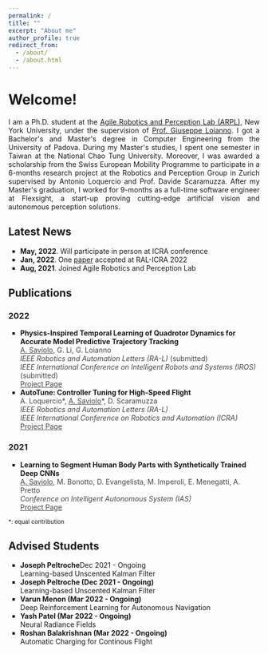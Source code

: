 ```yaml
---
permalink: /
title: ""
excerpt: "About me"
author_profile: true
redirect_from: 
  - /about/
  - /about.html
---
```


<head>
<style>
p.aboutme {
  text-align: justify;
}
div.title {
  text-align: left;
  font-weight: bold;
}
div.description {
  text-align: left;
  opacity: 0.8;
}
</style>
</head>

# Welcome!

<p class="aboutme">I am a Ph.D. student at the <a href="https://wp.nyu.edu/arpl/">Agile Robotics and Perception Lab (ARPL)</a>, New York University, under the supervision of <a href="https://engineering.nyu.edu/faculty/giuseppe-loianno">Prof. Giuseppe Loianno</a>. I got a Bachelor's and Master's degree in Computer Engineering from the University of Padova. During my Master's studies, I spent one semester in Taiwan at the National Chao Tung University. Moreover, I was awarded a scholarship from the Swiss European Mobility Programme to participate in a 6-months research project at the Robotics and Perception Group in Zurich supervised by Antonio Loquercio and Prof. Davide Scaramuzza. After my Master's graduation, I worked for 9-months as a full-time software engineer at Flexsight, a start-up proving cutting-edge artificial vision and autonomous perception solutions.</p>

## Latest News

<p class="aboutme">
<ul style="list-style-type:square">
  <li><b>May, 2022</b>. Will participate in person at ICRA conference</li>
  <li><b>Jan, 2022</b>. One <a href="https://alessandrosaviolo.github.io/Autotune/">paper</a> accepted at RAL-ICRA 2022</li>
  <li><b>Aug, 2021</b>. Joined Agile Robotics and Perception Lab</li>
</ul>
</p>

## Publications

### 2022

<ul style="list-style-type:square">
  
<li>
<div class="title">Physics-Inspired Temporal Learning of Quadrotor Dynamics for Accurate Model Predictive Trajectory Tracking</div>
<div class="description"><u>A. Saviolo</u>, G. Li, G. Loianno</div>
<div class="description"><i>IEEE Robotics and Automation Letters (RA-L)</i> (submitted)</div>
<div class="description"><i>IEEE International Conference on Intelligent Robots and Systems (IROS)</i> (submitted)</div>
<div class="description"><a href="https://alessandrosaviolo.github.io/PI-TCN/">Project Page</a></div>
</li>

<li>
<div class="title">AutoTune: Controller Tuning for High-Speed Flight</div>
<div class="description">A. Loquercio*, <u>A. Saviolo</u>*, D. Scaramuzza</div>
<div class="description"><i>IEEE Robotics and Automation Letters (RA-L)</i></div>
<div class="description"><i>IEEE International Conference on Robotics and Automation (ICRA)</i></div>
<div class="description"><a href="https://alessandrosaviolo.github.io/Autotune/">Project Page</a></div>
</li>
  
</ul>

### 2021

<ul style="list-style-type:square">

<li>
<div class="title">Learning to Segment Human Body Parts with Synthetically Trained Deep CNNs</div>
<div class="description"><u>A. Saviolo</u>, M. Bonotto, D. Evangelista, M. Imperoli, E. Menegatti, A. Pretto</div>
<div class="description"><i>Conference on Intelligent Autonomous System (IAS)</i></div>
<div class="description"><a href="https://alessandrosaviolo.github.io/HumanBodySegmentation/">Project Page</a></div>
</li>

</ul>

<p><small>*: equal contribution</small></p>

## Advised Students

<p class="aboutme">
<ul style="list-style-type:square">
  <li><span class="right"><b>Joseph Peltroche</b></span><span class="left">Dec 2021 - Ongoing</span><br>
  Learning-based Unscented Kalman Filter</li>
  <li><b>Joseph Peltroche (Dec 2021 - Ongoing)</b><br>
  Learning-based Unscented Kalman Filter</li>
  <li><b>Varun Menon (Mar 2022 - Ongoing)</b><br>
  Deep Reinforcement Learning for Autonomous Navigation</li>
  <li><b>Yash Patel (Mar 2022 - Ongoing)</b><br>
  Neural Radiance Fields</li>
  <li><b>Roshan Balakrishnan (Mar 2022 - Ongoing)</b><br>
  Automatic Charging for Continous Flight</li>
</ul>
</p>
